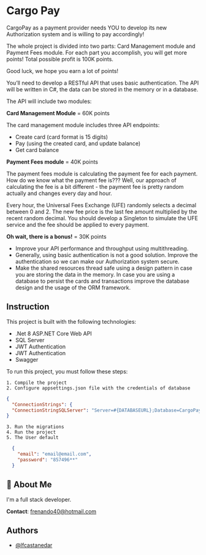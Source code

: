 
# Cargo Pay

CargoPay as a payment provider needs YOU to develop its new Authorization system and is
willing to pay accordingly!

The whole project is divided into two parts: Card Management module and Payment Fees
module. For each part you accomplish, you will get more points!
Total possible profit is 100K points.

Good luck, we hope you earn a lot of points!

You’ll need to develop a RESTful API that uses basic authentication.
The API will be written in C#, the data can be stored in the memory or in a database.


The API will include two modules:


**Card Management Module** = 60K points

The card management module includes three API endpoints:
- Create card (card format is 15 digits)
- Pay (using the created card, and update balance)
- Get card balance

**Payment Fees module** = 40K points

The payment fees module is calculating the payment fee for each payment.
How do we know what the payment fee is???
Well, our approach of calculating the fee is a bit different - the payment fee is pretty random actually and changes every day and hour.

Every hour, the Universal Fees Exchange (UFE) randomly selects a decimal between 0
and 2. The new fee price is the last fee amount multiplied by the recent random decimal.
You should develop a Singleton to simulate the UFE service and the fee should be applied
to every payment.

**Oh wait, there is a bonus!** = 30K points

- Improve your API performance and throughput using multithreading.
- Generally, using basic authentication is not a good solution. Improve the authentication so we can make our Authorization system secure.
- Make the shared resources thread safe using a design pattern in case you are storing the data in the memory. In case you are using a database to persist the cards and transactions improve the database design and the usage of the ORM framework.


## Instruction

This project is built with the following technologies:

- .Net 8 ASP.NET Core Web API
- SQL Server
- JWT Authentication
- JWT Authentication
- Swagger


To run this project, you must follow these steps:

    1. Compile the project
    2. Configure appsettings.json file with the credentials of database
        
  ```json
  {
    "ConnectionStrings": {
    "ConnectionStringSQLServer": "Server=#{DATABASEURL};Database=CargoPay;Trusted_Connection=True;Trust Server Certificate=true"
  }
```
    3. Run the migrations
    4. Run the project
    5. The User default 
```json
  {
    "email": "email@email.com",
    "password": "857496**"
  }
```

## 🚀 About Me
I'm a full stack developer.

**Contact**: frenando40@hotmail.com

## Authors

- [@lfcastanedar](https://github.com/lfcastanedar)
